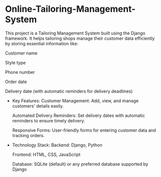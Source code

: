 # Online-Tailoring-Management-System
This project is a Tailoring Management System built using the Django framework.
It helps tailoring shops manage their customer data efficiently by storing essential information like:

Customer name

Style type

Phone number

Order date

Delivery date (with automatic reminders for delivery deadlines)

* Key Features:
   Customer Management: Add, view, and manage customers' details easily.

   Automated Delivery Reminders: Set delivery dates with automatic reminders to ensure timely delivery.

   Responsive Forms: User-friendly forms for entering customer data and tracking orders.

* Technology Stack:
   Backend: Django, Python

   Frontend: HTML, CSS, JavaScript

   Database: SQLite (default) or any preferred database supported by Django
